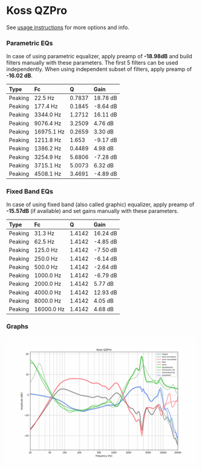 # Koss QZPro
See [usage instructions](https://github.com/jaakkopasanen/AutoEq#usage) for more options and info.

### Parametric EQs
In case of using parametric equalizer, apply preamp of **-18.98dB** and build filters manually
with these parameters. The first 5 filters can be used independently.
When using independent subset of filters, apply preamp of **-16.02 dB**.

| Type    | Fc         |      Q | Gain     |
|:--------|:-----------|:-------|:---------|
| Peaking | 22.5 Hz    | 0.7837 | 18.78 dB |
| Peaking | 177.4 Hz   | 0.1845 | -8.64 dB |
| Peaking | 3344.0 Hz  | 1.2712 | 16.11 dB |
| Peaking | 9076.4 Hz  | 3.2509 | 4.76 dB  |
| Peaking | 16975.1 Hz | 0.2659 | 3.30 dB  |
| Peaking | 1211.8 Hz  | 1.653  | -9.17 dB |
| Peaking | 1386.2 Hz  | 0.4489 | 4.98 dB  |
| Peaking | 3254.9 Hz  | 5.6806 | -7.28 dB |
| Peaking | 3715.1 Hz  | 5.0073 | 6.32 dB  |
| Peaking | 4508.1 Hz  | 3.4691 | -4.89 dB |

### Fixed Band EQs
In case of using fixed band (also called graphic) equalizer, apply preamp of **-15.57dB**
(if available) and set gains manually with these parameters.

| Type    | Fc         |      Q | Gain     |
|:--------|:-----------|:-------|:---------|
| Peaking | 31.3 Hz    | 1.4142 | 16.24 dB |
| Peaking | 62.5 Hz    | 1.4142 | -4.85 dB |
| Peaking | 125.0 Hz   | 1.4142 | -7.50 dB |
| Peaking | 250.0 Hz   | 1.4142 | -6.14 dB |
| Peaking | 500.0 Hz   | 1.4142 | -2.64 dB |
| Peaking | 1000.0 Hz  | 1.4142 | -6.79 dB |
| Peaking | 2000.0 Hz  | 1.4142 | 5.77 dB  |
| Peaking | 4000.0 Hz  | 1.4142 | 12.93 dB |
| Peaking | 8000.0 Hz  | 1.4142 | 4.05 dB  |
| Peaking | 16000.0 Hz | 1.4142 | 4.68 dB  |

### Graphs
![](./Koss%20QZPro.png)